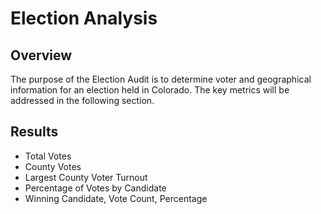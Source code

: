 # Election Analysis
## Overview
The purpose of the Election Audit is to determine voter and geographical information for an election held in Colorado. The key metrics will be addressed in the following section.

## Results
  * Total Votes
  * County Votes
  * Largest County Voter Turnout
  * Percentage of Votes by Candidate
  * Winning Candidate, Vote Count, Percentage
